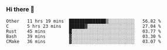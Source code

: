 ### Hi there 👋

<!--
**WShiBin/WShiBin** is a ✨ _special_ ✨ repository because its `README.md` (this file) appears on your GitHub profile.

Here are some ideas to get you started:

- 🔭 I’m currently working on ...
- 🌱 I’m currently learning ...
- 👯 I’m looking to collaborate on ...
- 🤔 I’m looking for help with ...
- 💬 Ask me about ...
- 📫 How to reach me: ...
- 😄 Pronouns: ...
- ⚡ Fun fact: ...
-->

<!--START_SECTION:waka-->
```text
Other   11 hrs 19 mins  ██████████████▒░░░░░░░░░░   56.82 % 
C       5 hrs 23 mins   ██████▓░░░░░░░░░░░░░░░░░░   27.04 % 
Rust    45 mins         █░░░░░░░░░░░░░░░░░░░░░░░░   03.77 % 
Bash    39 mins         ▓░░░░░░░░░░░░░░░░░░░░░░░░   03.30 % 
CMake   36 mins         ▓░░░░░░░░░░░░░░░░░░░░░░░░   03.07 % 
```
<!--END_SECTION:waka-->
